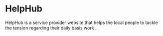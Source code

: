 # HelpHub
HelpHub is a service provider website that helps the local people to tackle the tension regarding their daily basis work .
